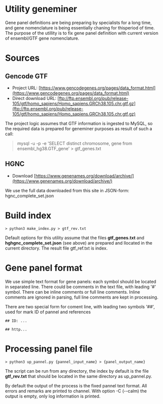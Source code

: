 # Utility geneminer

Gene panel definitions are being preparing by specialists for a long time, and gene nomenclature is being essentially chaning for thisperiod of time. 
The purpose of the utillity is to fix gene panel definition with current version of ensembl/GTF gene nomenclature.


# Sources

Gencode GTF
-----------
* Project URL: [https://www.gencodegenes.org/pages/data_format.html](https://www.gencodegenes.org/pages/data_format.html)
* Direct download URL: [ftp://ftp.ensembl.org/pub/release-105/gtf/homo_sapiens/Homo_sapiens.GRCh38.105.chr.gtf.gz](ftp://ftp.ensembl.org/pub/release-105/gtf/homo_sapiens/Homo_sapiens.GRCh38.105.chr.gtf.gz)

The project logic assumes that GTF information is ingested to MySQL, so the required data is prepared for geneminer purposes as result of such a call:

> mysql -u<?> -p<?> -e 'SELECT distinct chromosome, gene from ensembl_hg38.GTF_gene' > gtf_genes.txt

HGNC
----
* Download [https://www.genenames.org/download/archive/](https://www.genenames.org/download/archive/)

We use the full data downloaded from this site in JSON-form: hgnc_complete_set.json

# Build index

    > python3 make_index.py > gtf_rev.txt

Default options for this utility assume that the files **gtf_genes.txt** and **hghgnc_complete_set.json** (see above) are prepared and llocated in the current directory. The result file gtf_ref.txt is index.

# Gene panel format

We use simple text format for gene panels: each symbol should be located in separated line.
There could be comments in the text file, with leading '#' symbol. There can be inline comments or full line comments. Inline comments are ignored in parsing, full line comments are kept in processing.

There are two special form for coment line, with leading two symbols '##', used for mark ID of pannel and references

    ## ID: ...
    
    ## http...

# Processing panel file

    > python3 up_pannel.py {pannel_input_name} > {panel_output_name}

The script can be run from any directory, the index by default is the file **gtf_rev.txt** that should be located in the same directory as up_pannel.py. 

By default the output of the process is the fixed pannel text format. All errors and remarks are printed to <stderr> channel. With option -C (--calm) the output is empty, only log information is printed. 
